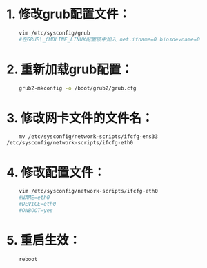 # 1. 修改grub配置文件：
```sh
    vim /etc/sysconfig/grub
    #在GRUB\_CMDLINE_LINUX配置项中加入 net.ifname=0 biosdevname=0
```
# 2. 重新加载grub配置：
```sh
    grub2-mkconfig -o /boot/grub2/grub.cfg
```
# 3. 修改网卡文件的文件名：
```
    mv /etc/sysconfig/network-scripts/ifcfg-ens33 /etc/sysconfig/network-scripts/ifcfg-eth0
```
# 4. 修改配置文件：
```sh
    vim /etc/sysconfig/network-scripts/ifcfg-eth0
    #NAME=eth0
    #DEVICE=eth0
    #ONBOOT=yes
```
# 5. 重启生效：
```
    reboot
```
